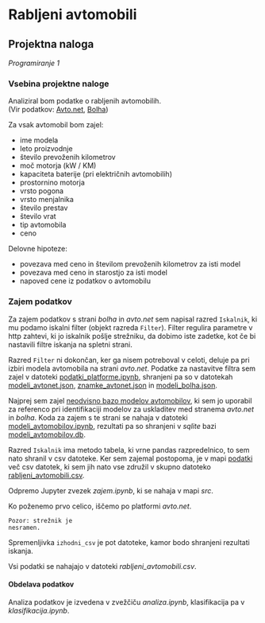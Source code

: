 # Rabljeni avtomobili
## Projektna naloga
*Programiranje 1*

### Vsebina projektne naloge
Analiziral bom podatke o rabljenih avtomobilih.  
(Vir podatkov: [Avto.net](https://www.avto.net), [Bolha](https://www.bolha.com))

Za vsak avtomobil bom zajel:
* ime modela
* leto proizvodnje
* število prevoženih kilometrov
* moč motorja (kW / KM)
* kapaciteta baterije (pri električnih avtomobilih)
* prostornino motorja
* vrsto pogona
* vrsto menjalnika
* število prestav
* število vrat
* tip avtomobila
* ceno

Delovne hipoteze:
* povezava med ceno in številom prevoženih kilometrov za isti model
* povezava med ceno in starostjo za isti model
* napoved cene iz podatkov o avtomobilu


### Zajem podatkov
Za zajem podatkov s strani *bolha* in *avto.net* sem napisal razred
`Iskalnik`, ki mu podamo iskalni filter (objekt razreda `Filter`).
Filter regulira parametre v http zahtevi, ki jo iskalnik pošlje
strežniku, da dobimo iste zadetke, kot če bi nastavili filtre iskanja
na spletni strani.

Razred `Filter` ni dokončan, ker ga nisem potreboval
v celoti, deluje pa pri izbiri modela avtomobila na strani *avto.net*. Podatke za nastavitve filtra sem
zajel v datoteki [podatki_platforme.ipynb](src/podatki_platforme.ipynb), shranjeni pa so v datotekah [modeli_avtonet.json](podatki/modeli_avtonet.json), [znamke_avtonet.json](podatki/znamke_avtonet.json) in [modeli_bolha.json](podatki/modeli_bolha.json).

Najprej sem zajel [neodvisno bazo modelov avtomobilov](https://www.autoevolution.com/cars/), ki sem jo uporabil za referenco pri
identifikaciji modelov za uskladitev med stranema *avto.net* in *bolha*.
Koda za zajem s te strani se nahaja v datoteki
[modeli_avtomobilov.ipynb](src/modeli_avtomobilov.ipynb), rezultati pa so shranjeni
v *sqlite* bazi [modeli_avtomobilov.db](podatki/modeli_avtomobilov.db).

Razred `Iskalnik` ima metodo tabela, ki vrne pandas
razpredelnico, to sem nato shranil v csv datoteke.
Ker sem zajemal postopoma, je v mapi [podatki](podatki) več
csv datotek, ki sem jih nato vse združil v
skupno datoteko [rabljeni_avtomobili.csv](podatki/rabljeni_avtomobili.csv).


Odpremo Jupyter zvezek *zajem.ipynb*, ki se nahaja v mapi *src*.

Ko poženemo prvo celico, iščemo po platformi *avto.net*.
    
    Pozor: strežnik je
    nesramen.

Spremenljivka ```izhodni_csv``` je pot datoteke, kamor
bodo shranjeni rezultati iskanja.

Vsi podatki se nahajajo v datoteki *rabljeni_avtomobili.csv*.

#### Obdelava podatkov
Analiza podatkov je izvedena v zvežčiču *analiza.ipynb*, klasifikacija
pa v *klasifikacija.ipynb*.
